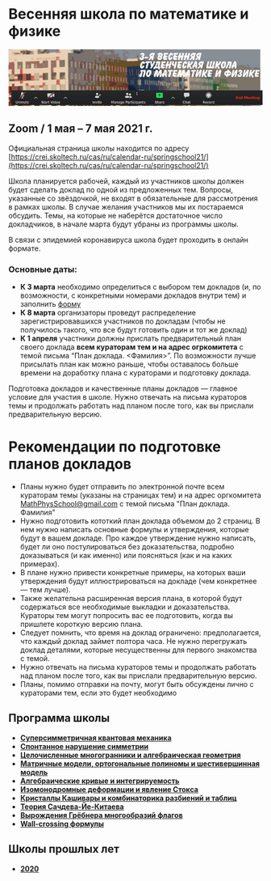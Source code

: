 # Весенняя школа по математике и физике

![Весенняя школа по математике и физике](./springschool21ru.jpg)

## Zoom / 1 мая – 7 мая 2021 г.

Официальная страница школы находится по адресу [https://crei.skoltech.ru/cas/ru/calendar-ru/springschool21/](https://crei.skoltech.ru/cas/ru/calendar-ru/springschool21/)

Школа планируется рабочей, каждый из участников школы должен будет сделать доклад по одной из предложенных тем. Вопросы, указанные со звёздочкой, не входят в обязательные для рассмотрения в рамках школы. В случае желания участников мы их постараемся обсудить. Темы, на которые не наберётся достаточное число докладчиков, в начале марта будут убраны из программы школы.

В связи с эпидемией коронавируса школа будет проходить в онлайн формате. 

### Основные даты:
-  **К 3 марта** необходимо определиться с выбором тем докладов (и, по возможности, с конкретными номерами докладов внутри тем) и заполнить [форму](https://docs.google.com/forms/d/e/1FAIpQLScBqD6400xuGjFWN7LKSKFxXUtCXuDrRQYpj7zzkGQpslXRqQ/viewform)
-  **К 8 марта** организаторы проведут распределение зарегистрировавшихся участников по докладам (чтобы не получилось такого, что все будут готовить один и тот же доклад)
- **К 1 апреля** участники должны прислать предварительный план своего доклада **всем кураторам тем и на адрес огркомитета** с темой письма “План доклада. <Фамилия>”. По возможности лучше присылать план как можно раньше, чтобы оставалось больше времени на доработку плана с кураторами и подготовку доклада.

Подготовка докладов и качественные планы докладов — главное условие для участия в школе. Нужно отвечать на письма кураторов темы и продолжать работать над планом после того, как вы прислали предварительную версию.

# Рекомендации по подготовке планов докладов

- Планы нужно будет отправить по электронной почте всем кураторам темы (указаны на страницах тем) и на адрес оргкомитета <MathPhysSchool@gmail.com> с темой письма "План доклада. Фамилия"
- Нужно подготовить кототкий план доклада объемом до 2 страниц. В нем нужно написать основные формулы и утверждения, которые будут в вашем докладе. Про каждое утверждение нужно написать, будет ли оно постулироваться без доказательства, подробно доказываться (и как именно) или поясняться (как и на каких примерах).
- В плане нужно привести конкретные примеры, на которых ваши утверждения будут иллюстрироваться на докладе (чем конкретнее — тем лучше).
- Также желательна расширенная версия плана, в которой будут содержаться все необходимые выкладки и доказательства. Кураторы тем могут попросить вас ее подготовить, когда вы пришлете короткую версию плана.
- Следует помнить, что время на доклад ограничено: предполагается, что каждый доклад займет полтора часа. Не нужно перегружать доклад деталями, которые несущественны для первого знакомства с темой.
- Нужно отвечать на письма кураторов темы и продолжать работать над планом после того, как вы прислали предварительную версию.
- Планы, помимо отправки на почту, могут быть обсуждены лично с кураторами тем, если это будет необходимо




## Программа школы

- [__Суперсимметричная квантовая механика__](./2021May/susyQM.md)
- [__Спонтанное нарушение симметрии__](./2021May/symmetry_breaking.md)
- [__Целочисленные многогранники и алгебраическая геометрия__](./2021May/Convex.md)
- [__Матричные модели, ортогональные полиномы и шестивершинная модель__](./2021May/matrix_models.md)
- [__Алгебраические кривые и интегрируемость__](./2021May/riemann_surfaces.md)
- [__Изомонодромные деформации и явление Стокса__](./2021May/RH.md)
- [__Кристаллы Кашивары и комбинаторика разбиений и таблиц__](./2021May/Crystals.md)
- [__Теория Сачдева-Йе-Китаева__](./2021May/SYK.md)
- [__Вырождения Грёбнера многообразий флагов__](./2021May/degenerations.md)
- [__Wall-crossing формулы__](./2021May/wall-crossing.md)

## Школы прошлых лет

- [__2020__](./2020/README.md)
